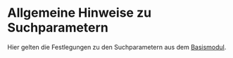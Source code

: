 # Allgemeine Hinweise zu Suchparametern

Hier gelten die Festlegungen zu den Suchparametern aus dem [Basismodul](https://simplifier.net/guide/ImplementierungsleitfadenIsiK-Basismodul/UebergreifendeFestlegungenSuchparameter).

